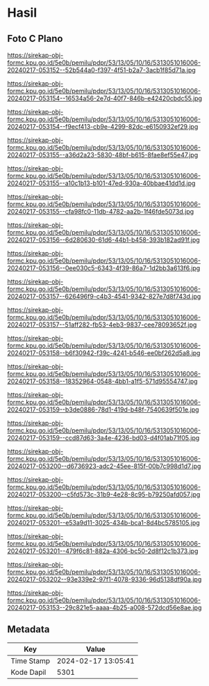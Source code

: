 # Hasil

## Foto C Plano

https://sirekap-obj-formc.kpu.go.id/5e0b/pemilu/pdpr/53/13/05/10/16/5313051016006-20240217-053152--52b544a0-f397-4f51-b2a7-3acb1f85d71a.jpg

https://sirekap-obj-formc.kpu.go.id/5e0b/pemilu/pdpr/53/13/05/10/16/5313051016006-20240217-053154--16534a56-2e7d-40f7-846b-e42420cbdc55.jpg

https://sirekap-obj-formc.kpu.go.id/5e0b/pemilu/pdpr/53/13/05/10/16/5313051016006-20240217-053154--f9ecf413-cb9e-4299-82dc-e6150932ef29.jpg

https://sirekap-obj-formc.kpu.go.id/5e0b/pemilu/pdpr/53/13/05/10/16/5313051016006-20240217-053155--a36d2a23-5830-48bf-b615-8fae8ef55e47.jpg

https://sirekap-obj-formc.kpu.go.id/5e0b/pemilu/pdpr/53/13/05/10/16/5313051016006-20240217-053155--a10c1b13-b101-47ed-930a-40bbae41dd1d.jpg

https://sirekap-obj-formc.kpu.go.id/5e0b/pemilu/pdpr/53/13/05/10/16/5313051016006-20240217-053155--cfa98fc0-11db-4782-aa2b-1f46fde5073d.jpg

https://sirekap-obj-formc.kpu.go.id/5e0b/pemilu/pdpr/53/13/05/10/16/5313051016006-20240217-053156--6d280630-61d6-44b1-b458-393b182ad91f.jpg

https://sirekap-obj-formc.kpu.go.id/5e0b/pemilu/pdpr/53/13/05/10/16/5313051016006-20240217-053156--0ee030c5-6343-4f39-86a7-1d2bb3a613f6.jpg

https://sirekap-obj-formc.kpu.go.id/5e0b/pemilu/pdpr/53/13/05/10/16/5313051016006-20240217-053157--626496f9-c4b3-4541-9342-827e7d8f743d.jpg

https://sirekap-obj-formc.kpu.go.id/5e0b/pemilu/pdpr/53/13/05/10/16/5313051016006-20240217-053157--51aff282-fb53-4eb3-9837-cee78093652f.jpg

https://sirekap-obj-formc.kpu.go.id/5e0b/pemilu/pdpr/53/13/05/10/16/5313051016006-20240217-053158--b6f30942-f39c-4241-b546-ee0bf262d5a8.jpg

https://sirekap-obj-formc.kpu.go.id/5e0b/pemilu/pdpr/53/13/05/10/16/5313051016006-20240217-053158--18352964-0548-4bb1-a1f5-571d95554747.jpg

https://sirekap-obj-formc.kpu.go.id/5e0b/pemilu/pdpr/53/13/05/10/16/5313051016006-20240217-053159--b3de0886-78d1-419d-b48f-7540639f501e.jpg

https://sirekap-obj-formc.kpu.go.id/5e0b/pemilu/pdpr/53/13/05/10/16/5313051016006-20240217-053159--ccd87d63-3a4e-4236-bd03-d4f01ab71f05.jpg

https://sirekap-obj-formc.kpu.go.id/5e0b/pemilu/pdpr/53/13/05/10/16/5313051016006-20240217-053200--d6736923-adc2-45ee-815f-00b7c998d1d7.jpg

https://sirekap-obj-formc.kpu.go.id/5e0b/pemilu/pdpr/53/13/05/10/16/5313051016006-20240217-053200--c5fd573c-31b9-4e28-8c95-b79250afd057.jpg

https://sirekap-obj-formc.kpu.go.id/5e0b/pemilu/pdpr/53/13/05/10/16/5313051016006-20240217-053201--e53a9d11-3025-434b-bca1-8d4bc5785105.jpg

https://sirekap-obj-formc.kpu.go.id/5e0b/pemilu/pdpr/53/13/05/10/16/5313051016006-20240217-053201--479f6c81-882a-4306-bc50-2d8f12c1b373.jpg

https://sirekap-obj-formc.kpu.go.id/5e0b/pemilu/pdpr/53/13/05/10/16/5313051016006-20240217-053202--93e339e2-97f1-4078-9336-96d5138df90a.jpg

https://sirekap-obj-formc.kpu.go.id/5e0b/pemilu/pdpr/53/13/05/10/16/5313051016006-20240217-053153--29c821e5-aaaa-4b25-a008-572dcd56e8ae.jpg


## Metadata

| Key        | Value               |
| ---------- | ------------------- |
| Time Stamp | 2024-02-17 13:05:41 |
| Kode Dapil | 5301                |



